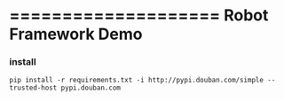 ====================
Robot Framework Demo
====================

### install
```
pip install -r requirements.txt -i http://pypi.douban.com/simple --trusted-host pypi.douban.com

```